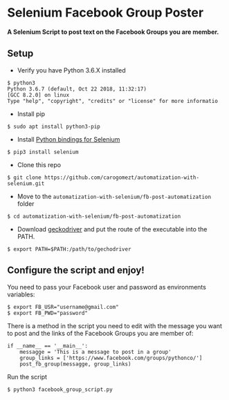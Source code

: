 Selenium Facebook Group Poster
===================
**A Selenium Script to post text on the Facebook Groups you are member.**

Setup
----------

 - Verify you have Python 3.6.X installed
``` shell
$ python3
Python 3.6.7 (default, Oct 22 2018, 11:32:17) 
[GCC 8.2.0] on linux
Type "help", "copyright", "credits" or "license" for more informatio
```
 - Install pip
``` shell
$ sudo apt install python3-pip
```
 - Install [Python bindings for Selenium](https://pypi.python.org/pypi/selenium)
``` shell
$ pip3 install selenium
```
 - Clone this repo
``` shell
$ git clone https://github.com/carogomezt/automatization-with-selenium.git
```
 - Move to the `automatization-with-selenium/fb-post-automatization` folder
``` shell
$ cd automatization-with-selenium/fb-post-automatization
```
 - Download [geckodriver](https://github.com/mozilla/geckodriver/releases) and put the route of the executable into the PATH. 
``` shell
$ export PATH=$PATH:/path/to/gechodriver
```

Configure the script and enjoy!
----------

You need to pass your Facebook user and password as environments variables:
``` shell
$ export FB_USR="username@gmail.com"
$ export FB_PWD="password"
```

There is a method in the script you need to edit with the message you want to post and the links of the Facebook Groups you are member of:
``` shell 
if __name__ == '__main__':
    messagge = 'This is a message to post in a group'
    group_links = ['https://www.facebook.com/groups/pythonco/']
    post_fb_group(messagge, group_links)
 ```

 Run the script
``` shell
$ python3 facebook_group_script.py
```